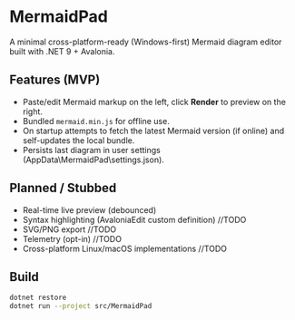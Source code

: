 # MermaidPad

A minimal cross-platform-ready (Windows-first) Mermaid diagram editor built with .NET 9 + Avalonia.

## Features (MVP)
- Paste/edit Mermaid markup on the left, click **Render** to preview on the right.
- Bundled `mermaid.min.js` for offline use.
- On startup attempts to fetch the latest Mermaid version (if online) and self-updates the local bundle.
- Persists last diagram in user settings (AppData\MermaidPad\settings.json).

## Planned / Stubbed
- Real-time live preview (debounced)
- Syntax highlighting (AvaloniaEdit custom definition) //TODO
- SVG/PNG export //TODO
- Telemetry (opt-in) //TODO
- Cross-platform Linux/macOS implementations //TODO

## Build
```bash
dotnet restore
dotnet run --project src/MermaidPad
